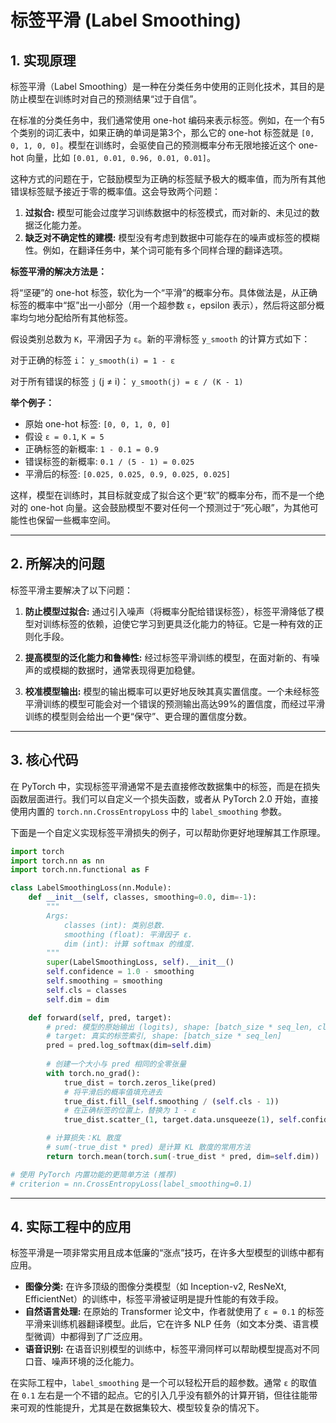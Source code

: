 # 标签平滑 (Label Smoothing)

## 1. 实现原理

标签平滑（Label Smoothing）是一种在分类任务中使用的正则化技术，其目的是防止模型在训练时对自己的预测结果“过于自信”。

在标准的分类任务中，我们通常使用 one-hot 编码来表示标签。例如，在一个有5个类别的词汇表中，如果正确的单词是第3个，那么它的 one-hot 标签就是 `[0, 0, 1, 0, 0]`。模型在训练时，会驱使自己的预测概率分布无限地接近这个 one-hot 向量，比如 `[0.01, 0.01, 0.96, 0.01, 0.01]`。

这种方式的问题在于，它鼓励模型为正确的标签赋予极大的概率值，而为所有其他错误标签赋予接近于零的概率值。这会导致两个问题：
1.  **过拟合:** 模型可能会过度学习训练数据中的标签模式，而对新的、未见过的数据泛化能力差。
2.  **缺乏对不确定性的建模:** 模型没有考虑到数据中可能存在的噪声或标签的模糊性。例如，在翻译任务中，某个词可能有多个同样合理的翻译选项。

**标签平滑的解决方法是：**

将“坚硬”的 one-hot 标签，软化为一个“平滑”的概率分布。具体做法是，从正确标签的概率中“抠”出一小部分（用一个超参数 `ε`，epsilon 表示），然后将这部分概率均匀地分配给所有其他标签。

假设类别总数为 `K`，平滑因子为 `ε`。新的平滑标签 `y_smooth` 的计算方式如下：

对于正确的标签 `i`：
`y_smooth(i) = 1 - ε`

对于所有错误的标签 `j` (j ≠ i)：
`y_smooth(j) = ε / (K - 1)`

**举个例子：**

*   原始 one-hot 标签: `[0, 0, 1, 0, 0]`
*   假设 `ε = 0.1`, `K = 5`
*   正确标签的新概率: `1 - 0.1 = 0.9`
*   错误标签的新概率: `0.1 / (5 - 1) = 0.025`
*   平滑后的标签: `[0.025, 0.025, 0.9, 0.025, 0.025]`

这样，模型在训练时，其目标就变成了拟合这个更“软”的概率分布，而不是一个绝对的 one-hot 向量。这会鼓励模型不要对任何一个预测过于“死心眼”，为其他可能性也保留一些概率空间。

---

## 2. 所解决的问题

标签平滑主要解决了以下问题：

1.  **防止模型过拟合:** 通过引入噪声（将概率分配给错误标签），标签平滑降低了模型对训练标签的依赖，迫使它学习到更具泛化能力的特征。它是一种有效的正则化手段。

2.  **提高模型的泛化能力和鲁棒性:** 经过标签平滑训练的模型，在面对新的、有噪声的或模糊的数据时，通常表现得更加稳健。

3.  **校准模型输出:** 模型的输出概率可以更好地反映其真实置信度。一个未经标签平滑训练的模型可能会对一个错误的预测输出高达99%的置信度，而经过平滑训练的模型则会给出一个更“保守”、更合理的置信度分数。

---

## 3. 核心代码

在 PyTorch 中，实现标签平滑通常不是去直接修改数据集中的标签，而是在损失函数层面进行。我们可以自定义一个损失函数，或者从 PyTorch 2.0 开始，直接使用内置的 `torch.nn.CrossEntropyLoss` 中的 `label_smoothing` 参数。

下面是一个自定义实现标签平滑损失的例子，可以帮助你更好地理解其工作原理。

```python
import torch
import torch.nn as nn
import torch.nn.functional as F

class LabelSmoothingLoss(nn.Module):
    def __init__(self, classes, smoothing=0.0, dim=-1):
        """
        Args:
            classes (int): 类别总数.
            smoothing (float): 平滑因子 ε.
            dim (int): 计算 softmax 的维度.
        """
        super(LabelSmoothingLoss, self).__init__()
        self.confidence = 1.0 - smoothing
        self.smoothing = smoothing
        self.cls = classes
        self.dim = dim

    def forward(self, pred, target):
        # pred: 模型的原始输出 (logits), shape: [batch_size * seq_len, classes]
        # target: 真实的标签索引, shape: [batch_size * seq_len]
        pred = pred.log_softmax(dim=self.dim)
        
        # 创建一个大小与 pred 相同的全零张量
        with torch.no_grad():
            true_dist = torch.zeros_like(pred)
            # 将平滑后的概率值填充进去
            true_dist.fill_(self.smoothing / (self.cls - 1))
            # 在正确标签的位置上，替换为 1 - ε
            true_dist.scatter_(1, target.data.unsqueeze(1), self.confidence)

        # 计算损失：KL 散度
        # sum(-true_dist * pred) 是计算 KL 散度的常用方法
        return torch.mean(torch.sum(-true_dist * pred, dim=self.dim))

# 使用 PyTorch 内置功能的更简单方法 (推荐)
# criterion = nn.CrossEntropyLoss(label_smoothing=0.1)

```

---

## 4. 实际工程中的应用

标签平滑是一项非常实用且成本低廉的“涨点”技巧，在许多大型模型的训练中都有应用。

*   **图像分类:** 在许多顶级的图像分类模型（如 Inception-v2, ResNeXt, EfficientNet）的训练中，标签平滑被证明是提升性能的有效手段。
*   **自然语言处理:** 在原始的 Transformer 论文中，作者就使用了 `ε = 0.1` 的标签平滑来训练机器翻译模型。此后，它在许多 NLP 任务（如文本分类、语言模型微调）中都得到了广泛应用。
*   **语音识别:** 在语音识别模型的训练中，标签平滑同样可以帮助模型提高对不同口音、噪声环境的泛化能力。

在实际工程中，`label_smoothing` 是一个可以轻松开启的超参数。通常 `ε` 的取值在 `0.1` 左右是一个不错的起点。它的引入几乎没有额外的计算开销，但往往能带来可观的性能提升，尤其是在数据集较大、模型较复杂的情况下。
